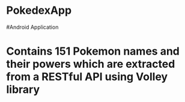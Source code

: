 # PokedexApp
#Android Application
# Contains 151 Pokemon names and their powers which are extracted from a RESTful API using Volley library
